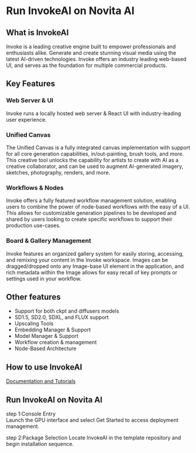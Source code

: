 # Run InvokeAI on Novita AI
## What is InvokeAI
Invoke is a leading creative engine built to empower professionals and enthusiasts alike. Generate and create stunning visual media using the latest AI-driven technologies. Invoke offers an industry leading web-based UI, and serves as the foundation for multiple commercial products.
## Key Features
### Web Server & UI
Invoke runs a locally hosted web server & React UI with industry-leading user experience.
### Unified Canvas
The Unified Canvas is a fully integrated canvas implementation with support for all core generation capabilities, in/out-painting, brush tools, and more. This creative tool unlocks the capability for artists to create with AI as a creative collaborator, and can be used to augment AI-generated imagery, sketches, photography, renders, and more.
### Workflows & Nodes
Invoke offers a fully featured workflow management solution, enabling users to combine the power of node-based workflows with the easy of a UI. This allows for customizable generation pipelines to be developed and shared by users looking to create specific workflows to support their production use-cases.
### Board & Gallery Management
Invoke features an organized gallery system for easily storing, accessing, and remixing your content in the Invoke workspace. Images can be dragged/dropped onto any Image-base UI element in the application, and rich metadata within the Image allows for easy recall of key prompts or settings used in your workflow.
## Other features
- Support for both ckpt and diffusers models
- SD1.5, SD2.0, SDXL, and FLUX support
- Upscaling Tools
- Embedding Manager & Support
- Model Manager & Support
- Workflow creation & management
- Node-Based Architecture
## How to use InvokeAI
[Documentation and Tutorials](https://invoke-ai.github.io/InvokeAI)
## Run InvokeAI on Novita AI
step 1:Console Entry  
Launch the GPU interface and select Get Started to access deployment management.

step 2:Package Selection
Locate InvokeAI in the template repository and begin installation sequence.